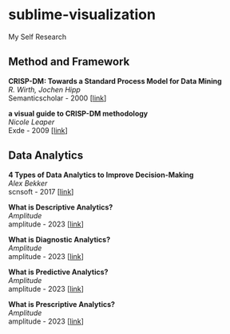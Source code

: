 # sublime-visualization
My Self Research 

## Method and Framework

**CRISP-DM: Towards a Standard Process Model for Data Mining**  
*R. Wirth, Jochen Hipp*  
Semanticscholar - 2000 [[link](https://www.semanticscholar.org/paper/CRISP-DM%3A-Towards-a-Standard-Process-Model-for-Data-Wirth-Hipp/48b9293cfd4297f855867ca278f7069abc6a9c24#citing-papers)]

**a visual guide to CRISP-DM methodology**  
*Nicole Leaper*  
Exde - 2009 [[link](https://exde.wordpress.com/wp-content/uploads/2009/03/crisp_visualguide.pdf)]

## Data Analytics

**4 Types of Data Analytics to Improve Decision-Making**  
*Alex Bekker*  
scnsoft - 2017 [[link](https://www.scnsoft.com/data/4-types-of-data-analytics)]

**What is Descriptive Analytics?**  
*Amplitude*  
amplitude - 2023 [[link](https://amplitude.com/explore/analytics/what-descriptive-analytics)]

**What is Diagnostic Analytics?**  
*Amplitude*  
amplitude - 2023 [[link](https://amplitude.com/explore/analytics/what-diagnostic-analytics)]

**What is Predictive Analytics?**  
*Amplitude*  
amplitude - 2023 [[link](https://amplitude.com/explore/analytics/what-predictive-analytics)]

**What is Prescriptive Analytics?**  
*Amplitude*  
amplitude - 2023 [[link](https://amplitude.com/explore/analytics/what-prescriptive-analytics)]

